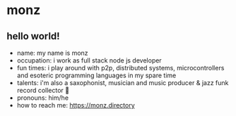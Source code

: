 # monz

## hello world!

* name: my name is monz
* occupation: i work as full stack node js developer
* fun times: i play around with p2p, distributed systems, microcontrollers and esoteric programming languages in my spare time
* talents: i'm also a saxophonist, musician and music producer & jazz funk record collector :saxophone:
* pronouns: him/he
* how to reach me: https://monz.directory
